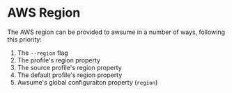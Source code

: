 # AWS Region

The AWS region can be provided to awsume in a number of ways, following this priority:

1. The `--region` flag
2. The profile's region property
3. The source profile's region property
4. The default profile's region property
5. Awsume's global configuraiton property (`region`)
